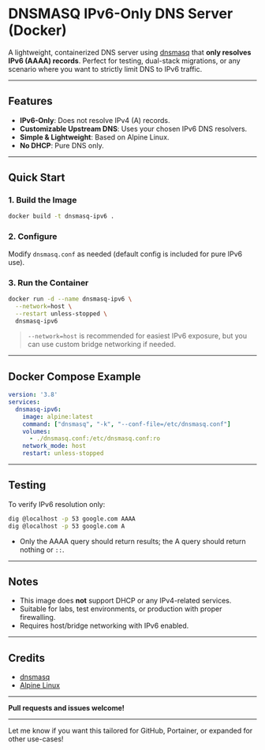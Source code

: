 # DNSMASQ IPv6-Only DNS Server (Docker)

A lightweight, containerized DNS server using [dnsmasq](http://www.thekelleys.org.uk/dnsmasq/doc.html) that **only resolves IPv6 (AAAA) records**.
Perfect for testing, dual-stack migrations, or any scenario where you want to strictly limit DNS to IPv6 traffic.

---

## Features

* **IPv6-Only**: Does not resolve IPv4 (A) records.
* **Customizable Upstream DNS**: Uses your chosen IPv6 DNS resolvers.
* **Simple & Lightweight**: Based on Alpine Linux.
* **No DHCP**: Pure DNS only.

---

## Quick Start

### 1. Build the Image

```sh
docker build -t dnsmasq-ipv6 .
```

### 2. Configure

Modify `dnsmasq.conf` as needed (default config is included for pure IPv6 use).

### 3. Run the Container

```sh
docker run -d --name dnsmasq-ipv6 \
  --network=host \
  --restart unless-stopped \
  dnsmasq-ipv6
```

> `--network=host` is recommended for easiest IPv6 exposure, but you can use custom bridge networking if needed.

---

## Docker Compose Example

```yaml
version: '3.8'
services:
  dnsmasq-ipv6:
    image: alpine:latest
    command: ["dnsmasq", "-k", "--conf-file=/etc/dnsmasq.conf"]
    volumes:
      - ./dnsmasq.conf:/etc/dnsmasq.conf:ro
    network_mode: host
    restart: unless-stopped
```

---

## Testing

To verify IPv6 resolution only:

```sh
dig @localhost -p 53 google.com AAAA
dig @localhost -p 53 google.com A
```

* Only the AAAA query should return results; the A query should return nothing or `::`.

---

## Notes

* This image does **not** support DHCP or any IPv4-related services.
* Suitable for labs, test environments, or production with proper firewalling.
* Requires host/bridge networking with IPv6 enabled.

---

## Credits

* [dnsmasq](http://www.thekelleys.org.uk/dnsmasq/doc.html)
* [Alpine Linux](https://alpinelinux.org/)

---

**Pull requests and issues welcome!**

---

Let me know if you want this tailored for GitHub, Portainer, or expanded for other use-cases!

